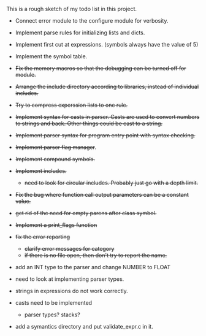 This is a rough sketch of my todo list in this project.

* Connect error module to the configure module for verbosity.
* Implement parse rules for initializing lists and dicts.
* Implement first cut at expressions. (symbols always have the value of 5)
* Implement the symbol table.
* ~~Fix the memory macros so that the debugging can be turned off for module.~~
* ~~Arrange the include directory according to libraries, instead of individual includes.~~
* ~~Try to compress experssion lists to one rule.~~
* ~~Implement syntax for casts in parser. Casts are used to convert numbers to strings and back. Other things could be cast to a string.~~
* ~~Implement parser syntax for program entry point with syntax checking.~~
* ~~Implement parser flag manager~~.
* ~~Implement compound symbols.~~
* ~~Implement includes.~~
  * ~~need to look for circular includes. Probably just go with a depth limit.~~
* ~~Fix the bug where function call output parameters can be a constant value.~~
* ~~get rid of the need for empty parens after class symbol.~~
* ~~Implement a print_flags function~~
* ~~fix the error reporting~~
  * ~~clarify error messages for category~~
  * ~~if there is no file open, then don't try to report the name.~~

* add an INT type to the parser and change NUMBER to FLOAT
* need to look at implementing parser types.
* strings in expressions do not work correctly.
* casts need to be implemented
  * parser types? stacks?
* add a symantics directory and put validate_expr.c in it.
